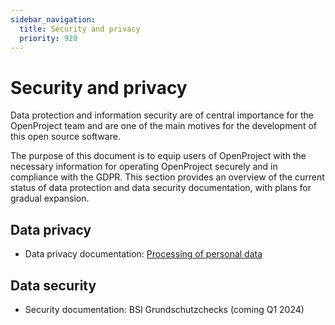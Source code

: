 ```yaml
---
sidebar_navigation:
  title: Security and privacy
  priority: 920
---
```


# Security and privacy

Data protection and information security are of central importance for the OpenProject team and are one of the main motives for the development of  this open source software.

The purpose of this document is to equip users of OpenProject with the  necessary information for operating OpenProject securely and in  compliance with the GDPR. This section provides an overview of the  current status of data protection and data security documentation, with  plans for gradual expansion.

## Data privacy

* Data privacy documentation: [Processing of personal data](/processing-of-personal-data/)

## Data security

* Security documentation: BSI Grundschutzchecks (coming Q1 2024)
